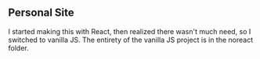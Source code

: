 ## Personal Site

I started making this with React, then realized there wasn't much need, so I switched to vanilla JS. The entirety of the vanilla JS project is in the noreact folder.
